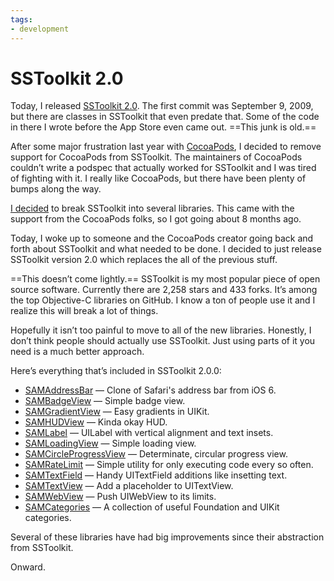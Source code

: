 ```yaml
---
tags:
- development
---
```


# SSToolkit 2.0

Today, I released [SSToolkit 2.0](https://github.com/soffes/sstoolkit). The first commit was September 9, 2009, but there are classes in SSToolkit that even predate that. Some of the code in there I wrote before the App Store even came out. ==This junk is old.==

After some major frustration last year with [CocoaPods](http://cocoapods.org), I decided to remove support for CocoaPods from SSToolkit. The maintainers of CocoaPods couldn’t write a podspec that actually worked for SSToolkit and I was tired of fighting with it. I really like CocoaPods, but there have been plenty of bumps along the way.

[I decided](https://github.com/soffes/sstoolkit/issues/189) to break SSToolkit into several libraries. This came with the support from the CocoaPods folks, so I got going about 8 months ago.

Today, I woke up to someone and the CocoaPods creator going back and forth about SSToolkit and what needed to be done. I decided to just release SSToolkit version 2.0 which replaces the all of the previous stuff.

==This doesn’t come lightly.== SSToolkit is my most popular piece of open source software. Currently there are 2,258 stars and 433 forks. It’s among the top Objective-C libraries on GitHub. I know a ton of people use it and I realize this will break a lot of things.

Hopefully it isn’t too painful to move to all of the new libraries. Honestly, I don’t think people should actually use SSToolkit. Just using parts of it you need is a much better approach.

Here’s everything that’s included in SSToolkit 2.0.0:

* [SAMAddressBar](https://github.com/soffes/SAMAddressBar) — Clone of Safari's address bar from iOS 6.
* [SAMBadgeView](https://github.com/soffes/SAMBadgeView) — Simple badge view.
* [SAMGradientView](https://github.com/soffes/SAMGradientView) — Easy gradients in UIKit.
* [SAMHUDView](https://github.com/soffes/SAMHUDView) — Kinda okay HUD.
* [SAMLabel](https://github.com/soffes/SAMLabel) — UILabel with vertical alignment and text insets.
* [SAMLoadingView](https://github.com/soffes/SAMLoadingView) — Simple loading view.
* [SAMCircleProgressView](https://github.com/soffes/SAMCircleProgressView) — Determinate, circular progress view.
* [SAMRateLimit](https://github.com/soffes/SAMRateLimit) — Simple utility for only executing code every so often.
* [SAMTextField](https://github.com/soffes/SAMTextField) — Handy UITextField additions like insetting text.
* [SAMTextView](https://github.com/soffes/SAMTextView) — Add a placeholder to UITextView.
* [SAMWebView](https://github.com/soffes/SAMWebView) — Push UIWebView to its limits.
* [SAMCategories](https://github.com/soffes/SAMCategories) — A collection of useful Foundation and UIKit categories.

Several of these libraries have had big improvements since their abstraction from SSToolkit.

Onward.
